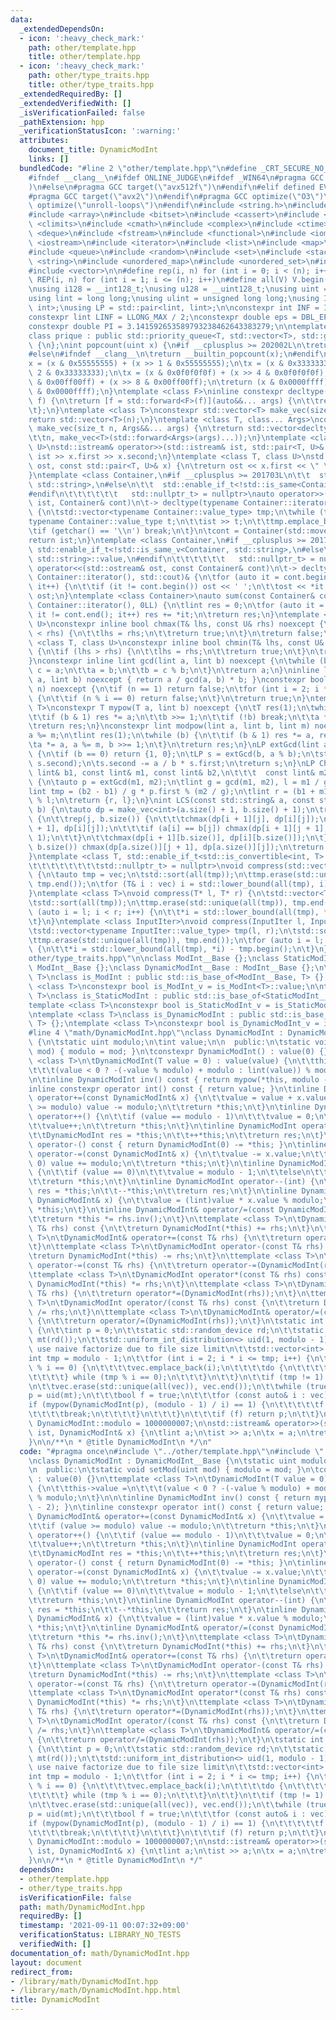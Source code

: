```yaml
---
data:
  _extendedDependsOn:
  - icon: ':heavy_check_mark:'
    path: other/template.hpp
    title: other/template.hpp
  - icon: ':heavy_check_mark:'
    path: other/type_traits.hpp
    title: other/type_traits.hpp
  _extendedRequiredBy: []
  _extendedVerifiedWith: []
  _isVerificationFailed: false
  _pathExtension: hpp
  _verificationStatusIcon: ':warning:'
  attributes:
    document_title: DynamicModInt
    links: []
  bundledCode: "#line 2 \"other/template.hpp\"\n#define _CRT_SECURE_NO_WARNINGS\n\
    #ifndef __clang__\n#ifdef ONLINE_JUDGE\n#ifdef _WIN64\n#pragma GCC target(\"avx2\"\
    )\n#else\n#pragma GCC target(\"avx512f\")\n#endif\n#elif defined EVAL\n#else\n\
    #pragma GCC target(\"avx2\")\n#endif\n#pragma GCC optimize(\"O3\")\n#pragma GCC\
    \ optimize(\"unroll-loops\")\n#endif\n#include <string.h>\n#include <algorithm>\n\
    #include <array>\n#include <bitset>\n#include <cassert>\n#include <cfloat>\n#include\
    \ <climits>\n#include <cmath>\n#include <complex>\n#include <ctime>\n#include\
    \ <deque>\n#include <fstream>\n#include <functional>\n#include <iomanip>\n#include\
    \ <iostream>\n#include <iterator>\n#include <list>\n#include <map>\n#include <memory>\n\
    #include <queue>\n#include <random>\n#include <set>\n#include <stack>\n#include\
    \ <string>\n#include <unordered_map>\n#include <unordered_set>\n#include <utility>\n\
    #include <vector>\n\n#define rep(i, n) for (int i = 0; i < (n); i++)\n#define\
    \ REP(i, n) for (int i = 1; i <= (n); i++)\n#define all(V) V.begin(), V.end()\n\
    \nusing i128 = __int128_t;\nusing u128 = __uint128_t;\nusing uint = unsigned int;\n\
    using lint = long long;\nusing ulint = unsigned long long;\nusing IP = std::pair<int,\
    \ int>;\nusing LP = std::pair<lint, lint>;\n\nconstexpr int INF = INT_MAX / 2;\n\
    constexpr lint LINF = LLONG_MAX / 2;\nconstexpr double eps = DBL_EPSILON * 10;\n\
    constexpr double PI = 3.141592653589793238462643383279;\n\ntemplate <class T>\n\
    class prique : public std::priority_queue<T, std::vector<T>, std::greater<T>>\
    \ {\n};\nint popcount(uint x) {\n#if __cplusplus >= 202002L\n\treturn std::popcount(x);\n\
    #else\n#ifndef __clang__\n\treturn __builtin_popcount(x);\n#endif\n#endif\n\t\
    x = (x & 0x55555555) + (x >> 1 & 0x55555555);\n\tx = (x & 0x33333333) + (x >>\
    \ 2 & 0x33333333);\n\tx = (x & 0x0f0f0f0f) + (x >> 4 & 0x0f0f0f0f);\n\tx = (x\
    \ & 0x00ff00ff) + (x >> 8 & 0x00ff00ff);\n\treturn (x & 0x0000ffff) + (x >> 16\
    \ & 0x0000ffff);\n}\ntemplate <class F>\ninline constexpr decltype(auto) lambda_fix(F&&\
    \ f) {\n\treturn [f = std::forward<F>(f)](auto&&... args) {\n\t\treturn f(f, std::forward<decltype(args)>(args)...);\n\
    \t};\n}\ntemplate <class T>\nconstexpr std::vector<T> make_vec(size_t n) {\n\t\
    return std::vector<T>(n);\n}\ntemplate <class T, class... Args>\nconstexpr auto\
    \ make_vec(size_t n, Args&&... args) {\n\treturn std::vector<decltype(make_vec<T>(args...))>(\n\
    \t\tn, make_vec<T>(std::forward<Args>(args)...));\n}\ntemplate <class T, class\
    \ U>\nstd::istream& operator>>(std::istream& ist, std::pair<T, U>& x) {\n\treturn\
    \ ist >> x.first >> x.second;\n}\ntemplate <class T, class U>\nstd::ostream& operator<<(std::ostream&\
    \ ost, const std::pair<T, U>& x) {\n\treturn ost << x.first << \" \" << x.second;\n\
    }\ntemplate <class Container,\n#if __cplusplus >= 201703L\n\t\t  std::enable_if_t<!std::is_same_v<Container,\
    \ std::string>,\n#else\n\t\t  std::enable_if_t<!std::is_same<Container, std::string>::value,\n\
    #endif\n\t\t\t\t\t\t   std::nullptr_t> = nullptr>\nauto operator>>(std::istream&\
    \ ist, Container& cont)\n\t-> decltype(typename Container::iterator(), std::cin)&\
    \ {\n\tstd::vector<typename Container::value_type> tmp;\n\twhile (true) {\n\t\t\
    typename Container::value_type t;\n\t\tist >> t;\n\t\ttmp.emplace_back(t);\n\t\
    \tif (getchar() == '\\n') break;\n\t}\n\tcont = Container(std::move(tmp));\n\t\
    return ist;\n}\ntemplate <class Container,\n#if __cplusplus >= 201703L\n\t\t \
    \ std::enable_if_t<!std::is_same_v<Container, std::string>,\n#else\n\t\t  std::enable_if_t<!std::is_same<Container,\
    \ std::string>::value,\n#endif\n\t\t\t\t\t\t   std::nullptr_t> = nullptr>\nauto\
    \ operator<<(std::ostream& ost, const Container& cont)\n\t-> decltype(typename\
    \ Container::iterator(), std::cout)& {\n\tfor (auto it = cont.begin(); it != cont.end();\
    \ it++) {\n\t\tif (it != cont.begin()) ost << ' ';\n\t\tost << *it;\n\t}\n\treturn\
    \ ost;\n}\ntemplate <class Container>\nauto sum(const Container& cont)\n\t-> decltype(typename\
    \ Container::iterator(), 0LL) {\n\tlint res = 0;\n\tfor (auto it = cont.begin();\
    \ it != cont.end(); it++) res += *it;\n\treturn res;\n}\ntemplate <class T, class\
    \ U>\nconstexpr inline bool chmax(T& lhs, const U& rhs) noexcept {\n\tif (lhs\
    \ < rhs) {\n\t\tlhs = rhs;\n\t\treturn true;\n\t}\n\treturn false;\n}\ntemplate\
    \ <class T, class U>\nconstexpr inline bool chmin(T& lhs, const U& rhs) noexcept\
    \ {\n\tif (lhs > rhs) {\n\t\tlhs = rhs;\n\t\treturn true;\n\t}\n\treturn false;\n\
    }\nconstexpr inline lint gcd(lint a, lint b) noexcept {\n\twhile (b) {\n\t\tlint\
    \ c = a;\n\t\ta = b;\n\t\tb = c % b;\n\t}\n\treturn a;\n}\ninline lint lcm(lint\
    \ a, lint b) noexcept { return a / gcd(a, b) * b; }\nconstexpr bool isprime(lint\
    \ n) noexcept {\n\tif (n == 1) return false;\n\tfor (int i = 2; i * i <= n; i++)\
    \ {\n\t\tif (n % i == 0) return false;\n\t}\n\treturn true;\n}\ntemplate <class\
    \ T>\nconstexpr T mypow(T a, lint b) noexcept {\n\tT res(1);\n\twhile (true) {\n\
    \t\tif (b & 1) res *= a;\n\t\tb >>= 1;\n\t\tif (!b) break;\n\t\ta *= a;\n\t}\n\
    \treturn res;\n}\nconstexpr lint modpow(lint a, lint b, lint m) noexcept {\n\t\
    a %= m;\n\tlint res(1);\n\twhile (b) {\n\t\tif (b & 1) res *= a, res %= m;\n\t\
    \ta *= a, a %= m, b >>= 1;\n\t}\n\treturn res;\n}\nLP extGcd(lint a, lint b) noexcept\
    \ {\n\tif (b == 0) return {1, 0};\n\tLP s = extGcd(b, a % b);\n\tstd::swap(s.first,\
    \ s.second);\n\ts.second -= a / b * s.first;\n\treturn s;\n}\nLP ChineseRem(const\
    \ lint& b1, const lint& m1, const lint& b2,\n\t\t\t  const lint& m2) noexcept\
    \ {\n\tauto p = extGcd(m1, m2);\n\tlint g = gcd(m1, m2), l = m1 / g * m2;\n\t\
    lint tmp = (b2 - b1) / g * p.first % (m2 / g);\n\tlint r = (b1 + m1 * tmp + l)\
    \ % l;\n\treturn {r, l};\n}\nint LCS(const std::string& a, const std::string&\
    \ b) {\n\tauto dp = make_vec<int>(a.size() + 1, b.size() + 1);\n\trep(i, a.size())\
    \ {\n\t\trep(j, b.size()) {\n\t\t\tchmax(dp[i + 1][j], dp[i][j]);\n\t\t\tchmax(dp[i][j\
    \ + 1], dp[i][j]);\n\t\t\tif (a[i] == b[j]) chmax(dp[i + 1][j + 1], dp[i][j] +\
    \ 1);\n\t\t}\n\t\tchmax(dp[i + 1][b.size()], dp[i][b.size()]);\n\t}\n\trep(j,\
    \ b.size()) chmax(dp[a.size()][j + 1], dp[a.size()][j]);\n\treturn dp[a.size()][b.size()];\n\
    }\ntemplate <class T, std::enable_if_t<std::is_convertible<int, T>::value,\n\t\
    \t\t\t\t\t\t\t\tstd::nullptr_t> = nullptr>\nvoid compress(std::vector<T>& vec)\
    \ {\n\tauto tmp = vec;\n\tstd::sort(all(tmp));\n\ttmp.erase(std::unique(all(tmp)),\
    \ tmp.end());\n\tfor (T& i : vec) i = std::lower_bound(all(tmp), i) - tmp.begin();\n\
    }\ntemplate <class T>\nvoid compress(T* l, T* r) {\n\tstd::vector<T> tmp(l, r);\n\
    \tstd::sort(all(tmp));\n\ttmp.erase(std::unique(all(tmp)), tmp.end());\n\tfor\
    \ (auto i = l; i < r; i++) {\n\t\t*i = std::lower_bound(all(tmp), *i) - tmp.begin();\n\
    \t}\n}\ntemplate <class InputIter>\nvoid compress(InputIter l, InputIter r) {\n\
    \tstd::vector<typename InputIter::value_type> tmp(l, r);\n\tstd::sort(all(tmp));\n\
    \ttmp.erase(std::unique(all(tmp)), tmp.end());\n\tfor (auto i = l; i < r; i++)\
    \ {\n\t\t*i = std::lower_bound(all(tmp), *i) - tmp.begin();\n\t}\n}\n#line 3 \"\
    other/type_traits.hpp\"\n\nclass ModInt__Base {};\nclass StaticModInt__Base :\
    \ ModInt__Base {};\nclass DynamicModInt__Base : ModInt__Base {};\n\ntemplate <class\
    \ T>\nclass is_ModInt : public std::is_base_of<ModInt__Base, T> {};\ntemplate\
    \ <class T>\nconstexpr bool is_ModInt_v = is_ModInt<T>::value;\n\ntemplate <class\
    \ T>\nclass is_StaticModInt : public std::is_base_of<StaticModInt__Base, T> {};\n\
    template <class T>\nconstexpr bool is_StaticModInt_v = is_StaticModInt<T>::value;\n\
    \ntemplate <class T>\nclass is_DynamicModInt : public std::is_base_of<DynamicModInt__Base,\
    \ T> {};\ntemplate <class T>\nconstexpr bool is_DynamicModInt_v = is_DynamicModInt<T>::value;\n\
    #line 4 \"math/DynamicModInt.hpp\"\nclass DynamicModInt : DynamicModInt__Base\
    \ {\n\tstatic uint modulo;\n\tint value;\n\n  public:\n\tstatic void setMod(uint\
    \ mod) { modulo = mod; }\n\tconstexpr DynamicModInt() : value(0) {}\n\ttemplate\
    \ <class T>\n\tDynamicModInt(T value = 0) : value(value) {\n\t\tthis->value =\n\
    \t\t\t(value < 0 ? -(-value % modulo) + modulo : lint(value)) % modulo;\n\t}\n\
    \n\tinline DynamicModInt inv() const { return mypow(*this, modulo - 2); }\n\t\
    inline constexpr operator int() const { return value; }\n\tinline DynamicModInt&\
    \ operator+=(const DynamicModInt& x) {\n\t\tvalue = value + x.value;\n\t\tif (value\
    \ >= modulo) value -= modulo;\n\t\treturn *this;\n\t}\n\tinline DynamicModInt&\
    \ operator++() {\n\t\tif (value == modulo - 1)\n\t\t\tvalue = 0;\n\t\telse\n\t\
    \t\tvalue++;\n\t\treturn *this;\n\t}\n\tinline DynamicModInt operator++(int) {\n\
    \t\tDynamicModInt res = *this;\n\t\t++*this;\n\t\treturn res;\n\t}\n\tinline DynamicModInt\
    \ operator-() const { return DynamicModInt(0) -= *this; }\n\tinline DynamicModInt&\
    \ operator-=(const DynamicModInt& x) {\n\t\tvalue -= x.value;\n\t\tif (value <\
    \ 0) value += modulo;\n\t\treturn *this;\n\t}\n\tinline DynamicModInt& operator--()\
    \ {\n\t\tif (value == 0)\n\t\t\tvalue = modulo - 1;\n\t\telse\n\t\t\tvalue--;\n\
    \t\treturn *this;\n\t}\n\tinline DynamicModInt operator--(int) {\n\t\tDynamicModInt\
    \ res = *this;\n\t\t--*this;\n\t\treturn res;\n\t}\n\tinline DynamicModInt& operator*=(const\
    \ DynamicModInt& x) {\n\t\tvalue = (lint)value * x.value % modulo;\n\t\treturn\
    \ *this;\n\t}\n\tinline DynamicModInt& operator/=(const DynamicModInt& rhs) {\n\
    \t\treturn *this *= rhs.inv();\n\t}\n\ttemplate <class T>\n\tDynamicModInt operator+(const\
    \ T& rhs) const {\n\t\treturn DynamicModInt(*this) += rhs;\n\t}\n\ttemplate <class\
    \ T>\n\tDynamicModInt& operator+=(const T& rhs) {\n\t\treturn operator+=(DynamicModInt(rhs));\n\
    \t}\n\ttemplate <class T>\n\tDynamicModInt operator-(const T& rhs) const {\n\t\
    \treturn DynamicModInt(*this) -= rhs;\n\t}\n\ttemplate <class T>\n\tDynamicModInt&\
    \ operator-=(const T& rhs) {\n\t\treturn operator-=(DynamicModInt(rhs));\n\t}\n\
    \ttemplate <class T>\n\tDynamicModInt operator*(const T& rhs) const {\n\t\treturn\
    \ DynamicModInt(*this) *= rhs;\n\t}\n\ttemplate <class T>\n\tDynamicModInt& operator*=(const\
    \ T& rhs) {\n\t\treturn operator*=(DynamicModInt(rhs));\n\t}\n\ttemplate <class\
    \ T>\n\tDynamicModInt operator/(const T& rhs) const {\n\t\treturn DynamicModInt(*this)\
    \ /= rhs;\n\t}\n\ttemplate <class T>\n\tDynamicModInt& operator/=(const T& rhs)\
    \ {\n\t\treturn operator/=(DynamicModInt(rhs));\n\t}\n\tstatic int primitive_root()\
    \ {\n\t\tint p = 0;\n\t\tstatic std::random_device rd;\n\t\tstatic std::mt19937\
    \ mt(rd());\n\t\tstd::uniform_int_distribution<> uid(1, modulo - 1);\n\n\t\t//\
    \ use naive factorize due to file size limit\n\t\tstd::vector<int> vec;\n\t\t\
    int tmp = modulo - 1;\n\t\tfor (int i = 2; i * i <= tmp; i++) {\n\t\t\tif (tmp\
    \ % i == 0) {\n\t\t\t\tvec.emplace_back(i);\n\t\t\t\tdo {\n\t\t\t\t\ttmp /= i;\n\
    \t\t\t\t} while (tmp % i == 0);\n\t\t\t}\n\t\t}\n\t\tif (tmp != 1) vec.emplace_back(tmp);\n\
    \n\t\tvec.erase(std::unique(all(vec)), vec.end());\n\t\twhile (true) {\n\t\t\t\
    p = uid(mt);\n\t\t\tbool f = true;\n\t\t\tfor (const auto& i : vec) {\n\t\t\t\t\
    if (mypow(DynamicModInt(p), (modulo - 1) / i) == 1) {\n\t\t\t\t\tf = false;\n\t\
    \t\t\t\tbreak;\n\t\t\t\t}\n\t\t\t}\n\t\t\tif (f) return p;\n\t\t}\n\t}\n};\nuint\
    \ DynamicModInt::modulo = 1000000007;\n\nstd::istream& operator>>(std::istream&\
    \ ist, DynamicModInt& x) {\n\tlint a;\n\tist >> a;\n\tx = a;\n\treturn ist;\n\
    }\n\n/**\n * @title DynamicModInt\n */\n"
  code: "#pragma once\n#include \"../other/template.hpp\"\n#include \"../other/type_traits.hpp\"\
    \nclass DynamicModInt : DynamicModInt__Base {\n\tstatic uint modulo;\n\tint value;\n\
    \n  public:\n\tstatic void setMod(uint mod) { modulo = mod; }\n\tconstexpr DynamicModInt()\
    \ : value(0) {}\n\ttemplate <class T>\n\tDynamicModInt(T value = 0) : value(value)\
    \ {\n\t\tthis->value =\n\t\t\t(value < 0 ? -(-value % modulo) + modulo : lint(value))\
    \ % modulo;\n\t}\n\n\tinline DynamicModInt inv() const { return mypow(*this, modulo\
    \ - 2); }\n\tinline constexpr operator int() const { return value; }\n\tinline\
    \ DynamicModInt& operator+=(const DynamicModInt& x) {\n\t\tvalue = value + x.value;\n\
    \t\tif (value >= modulo) value -= modulo;\n\t\treturn *this;\n\t}\n\tinline DynamicModInt&\
    \ operator++() {\n\t\tif (value == modulo - 1)\n\t\t\tvalue = 0;\n\t\telse\n\t\
    \t\tvalue++;\n\t\treturn *this;\n\t}\n\tinline DynamicModInt operator++(int) {\n\
    \t\tDynamicModInt res = *this;\n\t\t++*this;\n\t\treturn res;\n\t}\n\tinline DynamicModInt\
    \ operator-() const { return DynamicModInt(0) -= *this; }\n\tinline DynamicModInt&\
    \ operator-=(const DynamicModInt& x) {\n\t\tvalue -= x.value;\n\t\tif (value <\
    \ 0) value += modulo;\n\t\treturn *this;\n\t}\n\tinline DynamicModInt& operator--()\
    \ {\n\t\tif (value == 0)\n\t\t\tvalue = modulo - 1;\n\t\telse\n\t\t\tvalue--;\n\
    \t\treturn *this;\n\t}\n\tinline DynamicModInt operator--(int) {\n\t\tDynamicModInt\
    \ res = *this;\n\t\t--*this;\n\t\treturn res;\n\t}\n\tinline DynamicModInt& operator*=(const\
    \ DynamicModInt& x) {\n\t\tvalue = (lint)value * x.value % modulo;\n\t\treturn\
    \ *this;\n\t}\n\tinline DynamicModInt& operator/=(const DynamicModInt& rhs) {\n\
    \t\treturn *this *= rhs.inv();\n\t}\n\ttemplate <class T>\n\tDynamicModInt operator+(const\
    \ T& rhs) const {\n\t\treturn DynamicModInt(*this) += rhs;\n\t}\n\ttemplate <class\
    \ T>\n\tDynamicModInt& operator+=(const T& rhs) {\n\t\treturn operator+=(DynamicModInt(rhs));\n\
    \t}\n\ttemplate <class T>\n\tDynamicModInt operator-(const T& rhs) const {\n\t\
    \treturn DynamicModInt(*this) -= rhs;\n\t}\n\ttemplate <class T>\n\tDynamicModInt&\
    \ operator-=(const T& rhs) {\n\t\treturn operator-=(DynamicModInt(rhs));\n\t}\n\
    \ttemplate <class T>\n\tDynamicModInt operator*(const T& rhs) const {\n\t\treturn\
    \ DynamicModInt(*this) *= rhs;\n\t}\n\ttemplate <class T>\n\tDynamicModInt& operator*=(const\
    \ T& rhs) {\n\t\treturn operator*=(DynamicModInt(rhs));\n\t}\n\ttemplate <class\
    \ T>\n\tDynamicModInt operator/(const T& rhs) const {\n\t\treturn DynamicModInt(*this)\
    \ /= rhs;\n\t}\n\ttemplate <class T>\n\tDynamicModInt& operator/=(const T& rhs)\
    \ {\n\t\treturn operator/=(DynamicModInt(rhs));\n\t}\n\tstatic int primitive_root()\
    \ {\n\t\tint p = 0;\n\t\tstatic std::random_device rd;\n\t\tstatic std::mt19937\
    \ mt(rd());\n\t\tstd::uniform_int_distribution<> uid(1, modulo - 1);\n\n\t\t//\
    \ use naive factorize due to file size limit\n\t\tstd::vector<int> vec;\n\t\t\
    int tmp = modulo - 1;\n\t\tfor (int i = 2; i * i <= tmp; i++) {\n\t\t\tif (tmp\
    \ % i == 0) {\n\t\t\t\tvec.emplace_back(i);\n\t\t\t\tdo {\n\t\t\t\t\ttmp /= i;\n\
    \t\t\t\t} while (tmp % i == 0);\n\t\t\t}\n\t\t}\n\t\tif (tmp != 1) vec.emplace_back(tmp);\n\
    \n\t\tvec.erase(std::unique(all(vec)), vec.end());\n\t\twhile (true) {\n\t\t\t\
    p = uid(mt);\n\t\t\tbool f = true;\n\t\t\tfor (const auto& i : vec) {\n\t\t\t\t\
    if (mypow(DynamicModInt(p), (modulo - 1) / i) == 1) {\n\t\t\t\t\tf = false;\n\t\
    \t\t\t\tbreak;\n\t\t\t\t}\n\t\t\t}\n\t\t\tif (f) return p;\n\t\t}\n\t}\n};\nuint\
    \ DynamicModInt::modulo = 1000000007;\n\nstd::istream& operator>>(std::istream&\
    \ ist, DynamicModInt& x) {\n\tlint a;\n\tist >> a;\n\tx = a;\n\treturn ist;\n\
    }\n\n/**\n * @title DynamicModInt\n */"
  dependsOn:
  - other/template.hpp
  - other/type_traits.hpp
  isVerificationFile: false
  path: math/DynamicModInt.hpp
  requiredBy: []
  timestamp: '2021-09-11 00:07:32+09:00'
  verificationStatus: LIBRARY_NO_TESTS
  verifiedWith: []
documentation_of: math/DynamicModInt.hpp
layout: document
redirect_from:
- /library/math/DynamicModInt.hpp
- /library/math/DynamicModInt.hpp.html
title: DynamicModInt
---
```

